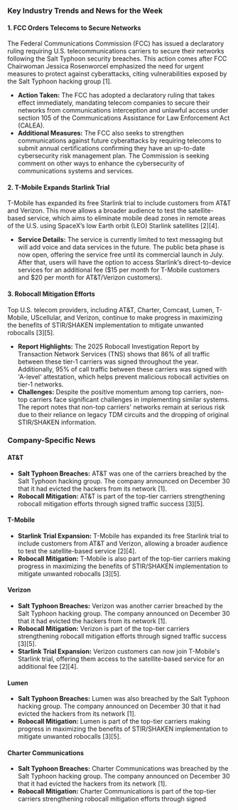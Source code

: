 ### Key Industry Trends and News for the Week

#### 1. **FCC Orders Telecoms to Secure Networks**
The Federal Communications Commission (FCC) has issued a declaratory ruling requiring U.S. telecommunications carriers to secure their networks following the Salt Typhoon security breaches. This action comes after FCC Chairwoman Jessica Rosenworcel emphasized the need for urgent measures to protect against cyberattacks, citing vulnerabilities exposed by the Salt Typhoon hacking group [1].

- **Action Taken:** The FCC has adopted a declaratory ruling that takes effect immediately, mandating telecom companies to secure their networks from communications interception and unlawful access under section 105 of the Communications Assistance for Law Enforcement Act (CALEA).
- **Additional Measures:** The FCC also seeks to strengthen communications against future cyberattacks by requiring telecoms to submit annual certifications confirming they have an up-to-date cybersecurity risk management plan. The Commission is seeking comment on other ways to enhance the cybersecurity of communications systems and services.

#### 2. **T-Mobile Expands Starlink Trial**
T-Mobile has expanded its free Starlink trial to include customers from AT&T and Verizon. This move allows a broader audience to test the satellite-based service, which aims to eliminate mobile dead zones in remote areas of the U.S. using SpaceX’s low Earth orbit (LEO) Starlink satellites [2][4].

- **Service Details:** The service is currently limited to text messaging but will add voice and data services in the future. The public beta phase is now open, offering the service free until its commercial launch in July. After that, users will have the option to access Starlink’s direct-to-device services for an additional fee ($15 per month for T-Mobile customers and $20 per month for AT&T/Verizon customers).

#### 3. **Robocall Mitigation Efforts**
Top U.S. telecom providers, including AT&T, Charter, Comcast, Lumen, T-Mobile, UScellular, and Verizon, continue to make progress in maximizing the benefits of STIR/SHAKEN implementation to mitigate unwanted robocalls [3][5].

- **Report Highlights:** The 2025 Robocall Investigation Report by Transaction Network Services (TNS) shows that 86% of all traffic between these tier-1 carriers was signed throughout the year. Additionally, 95% of call traffic between these carriers was signed with 'A-level' attestation, which helps prevent malicious robocall activities on tier-1 networks.
- **Challenges:** Despite the positive momentum among top carriers, non-top carriers face significant challenges in implementing similar systems. The report notes that non-top carriers' networks remain at serious risk due to their reliance on legacy TDM circuits and the dropping of original STIR/SHAKEN information.

### Company-Specific News

#### AT&T
- **Salt Typhoon Breaches:** AT&T was one of the carriers breached by the Salt Typhoon hacking group. The company announced on December 30 that it had evicted the hackers from its network [1].
- **Robocall Mitigation:** AT&T is part of the top-tier carriers strengthening robocall mitigation efforts through signed traffic success [3][5].

#### T-Mobile
- **Starlink Trial Expansion:** T-Mobile has expanded its free Starlink trial to include customers from AT&T and Verizon, allowing a broader audience to test the satellite-based service [2][4].
- **Robocall Mitigation:** T-Mobile is also part of the top-tier carriers making progress in maximizing the benefits of STIR/SHAKEN implementation to mitigate unwanted robocalls [3][5].

#### Verizon
- **Salt Typhoon Breaches:** Verizon was another carrier breached by the Salt Typhoon hacking group. The company announced on December 30 that it had evicted the hackers from its network [1].
- **Robocall Mitigation:** Verizon is part of the top-tier carriers strengthening robocall mitigation efforts through signed traffic success [3][5].
- **Starlink Trial Expansion:** Verizon customers can now join T-Mobile's Starlink trial, offering them access to the satellite-based service for an additional fee [2][4].

#### Lumen
- **Salt Typhoon Breaches:** Lumen was also breached by the Salt Typhoon hacking group. The company announced on December 30 that it had evicted the hackers from its network [1].
- **Robocall Mitigation:** Lumen is part of the top-tier carriers making progress in maximizing the benefits of STIR/SHAKEN implementation to mitigate unwanted robocalls [3][5].

#### Charter Communications
- **Salt Typhoon Breaches:** Charter Communications was breached by the Salt Typhoon hacking group. The company announced on December 30 that it had evicted the hackers from its network [1].
- **Robocall Mitigation:** Charter Communications is part of the top-tier carriers strengthening robocall mitigation efforts through signed